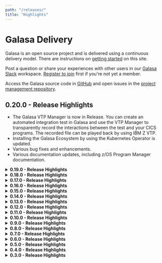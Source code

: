 ```yaml
---
path: "/releases/"
title: "Highlights"
---
```


# Galasa Delivery

Galasa is an open source project and is delivered using a continuous delivery model. There are instructions on [getting started](/docs/getting-started) on this site. 

Post a question or share your experiences with other users in our <a href="https://galasa.slack.com" target="_blank"> Galasa Slack</a> workspace. <a href="https://join.slack.com/t/galasa/shared_invite/zt-ele2ic8x-VepEO1o13t4Jtb3ZuM4RUA" target="_blank"> Register to join</a> first if you're not yet a member.

Access the Galasa source code in [GitHub](https://github.com/galasa-dev) and open issues in the [project management repository](https://github.com/galasa-dev/projectmanagement).

## 0.20.0 - Release Highlights

- The Galasa VTP Manager is now in Release. You can create an automated integration test in Galasa and use the VTP Manager to transparently record the interactions between the test and your CICS programs. The recorded file can be played back by using IBM Z VTP.
- Installing the Galasa Ecosystem by using the Kubernetes Operator is updated.
- Various bug fixes and enhancements.
- Various documentation updates, including z/OS Program Manager documentation.


<details>
<summary><b>0.19.0 - Release Highlights</b></summary>

- The Galasa MQ Manager is now in Alpha, providing the ability to connect a test to an existing IBM MQ queue manager, and enabling one or more messages to be written to and read from existing queues.
- Various bug fixes and enhancements.
- Various documentation updates, including MQ Manager documentation.
</details>

<details>
<summary><b>0.18.0 - Release Highlights</b></summary>

- Various bug fixes
</details>

<details>
<summary><b>0.17.0 - Release Highlights</b></summary>

-	The z/OS File Manager contains a breaking change in this release. The ```void store(String content)``` and ```String retrieve(String content)``` methods in ```IZosUNIXFile``` have been replaced with ```void storeText(String content)```, ```void storeBinary(byte[] content)```, ```String retrieveAsText()``` and ```byte[] retrieveAsBinary()``` methods. This means that binary data is transferred as ```byte[]``` rather than ```String``` and now matches ```IZosDataset``` and ```IZosVSAMDataset```. If you are using the store() or retrieve() methods, you should change these to 
```storeText()``` and ```retrieveAsText()``` methods respectively.
-	The Galasa CLI is available for submitting and monitoring Galasa test runs.
- You can reset and delete automation runs in the Eclipse _Galasa Runs_ view.
-	You can search stored artifacts through the eclipse editor.
-	Various bug fixes and enhancements.
-	Documentation updates – Galasa CLI documentation and Galasa Hub page. 
-	Various documentation enhancements.
</details>


<details>
<summary><b>0.16.0 - Release Highlights</b></summary>

- The 3270 Manager now supports different screen sizes and can respond to query partition with colour and highlight. It also supports `bind_image` and `sysreq renegotiation`. 
- A range of Managers now have IVT tests associated with them. The IVTs help with testing the Managers themselves and also provide examples of how the Managers can be used.   
- Selenium Manager has been updated to squash some null pointer exception causing bugs. 
- Galasa tests can now be built with either Maven or Gradle. A set of Gradle example tests for SimBank is available. 
- Various bug fixes.
- Documentation - updates to installing the Galasa plug-in, running the SimBank tests and viewing the test results.
</details>

<details>
<summary><b>0.15.0 - Release Highlights</b></summary>

- Galasa now runs in any Java release from version 8 onwards.
- The Galasa Eclipse plug-in now supports all levels of Eclipse from Photon onwards. 
- Docker and Kubernetes provisioning implementations are available for the Selenium Manager. Additionally, a Selenium Grid can be used from Galasa. Local drivers are used in the same way as previous releases (with edited CPS configurations). 
- The *Find* dialog box is now available in the **Run Log** view of the Eclipse Editor.
- The ```IManager.youAreRequired()``` method signature has a new field. If you have a Custom Manager, you must recompile your Manager with this modification for it to run in release 0.15.0.
- The ```AbstractManager.addDependentManager()``` method signature has a new field. If you have a Custom Manager, you must recompile your Manager with this modification for it to run in release 0.15.0.
- The Core Manager is always loaded for every test run.
- The Docker Manager now supports exposed ports.
- Increased test coverage delivered via IVTs and Integration testing
- Basic Java and Windows Managers have been added. These Managers will initially be used internally for testing Galasa itself. 
- Various bug fixes
- Our internal Galasa build has moved to Gradle. No user impact is expected, but if you do find any problems whilst you’re using Galasa, you can raise an issue in the project management repository or post a question in our Galasa Slack workspace.
- The Maven Bundle Plugin that is used in the Galasa builds is now set to version ```5.1.1``` for Java compatibility.
- The GPG key to sign Maven artifacts is set to  ```5AB3E02B```
- Galasa is available for distribution as a zip file, which contains the Eclipse plugin, and necessary Maven artifacts and Docker images for local running. This allows customers who do not have access to Maven Central, Eclipse Marketplace or Docker Hub from their company network to use Galasa.
- Documentation updates - Installing the Galasa Ecosystem on Kubernetes documentation plus various documentation enhancements.
</details>

<details>
<summary><b>0.14.0 - Release Highlights</b></summary>

- <a href="https://github.com/galasa-dev/managers/tree/master/galasa-managers-parent/galasa-managers-zos-parent/dev.galasa.zosconsole.oeconsol.manager" target="_blank"> z/OS Console oeconsol Manager</a> is now in Alpha, providing an implementation of the z/OS Console by using the z/OS UNIX oeconsol command. 
- Enhanced Docker functionality, including volumes and custom start up configurations
- CPS restore from file functionality. Use the ```--restorecps``` command-line parameter when initialising the framework to trigger the restore CPS functionality.  Specify the file to restore from by using ```-f``` or ```--file```  in the KVP format  ```(<property>=<value>)```, with one new property per line.
- ```@ContinueOnTestFailure``` annotation. Use the annotation in the test class or switch the same functionality on globally by using the CPS property ```framework.continue.on.test.failure=true```.
- Documentation enhancements, including updates on Managers and writing test cases
</details>

<details>
<summary><b>0.13.0 - Release Highlights</b></summary>

- CEDA Manager is now in Alpha, providing CEDA 3270 interaction
- CEMT Manager is now in Alpha, providing CEMT 3270 interaction 
- Changes to the following CPS properties for z/OS MF:
```
zosmf.server.SERVERID.image=IMAGEID
zosmf.server.SERVERID.https=true
zosmf.server.SERVERID.port=443
zosmf.server.SERVERID.request.retry=3
zosmf.server.SERVERID.credentials=ZOS
zosmf.sysplex.PLEXID.default.servers=SERVERID,SERVERID
zosmf.image.IMAGEID.servers=SERVERID,SERVERID
```
If you have zOS/MF servers on each z/OS image, the following properties are the minimum that are required:
```
zos.image.MV2D.ipv4.hostname=winmvs2d.hursley.ibm.com
zosmf.server.port=9999
```
These settings assume a zOS/MF server on MV2D and the port overridden from `443` to `9999` for all zOS/MF servers. 
- Various bug fixes
- Documentation enhancements, including updates to About and Ecosystem documentation
</details>

<details>
<summary><b>0.12.0 - Release Highlights</b></summary>

- z/OS Manager support for RSE - provides tests and Managers with access to RSE functions, and implementations of z/OS Batch and File Manager by using the RSE API.
- CPS Backup feature - enables CPS properties to be output to a plain-text file. Use ```--backupcps``` as a command-line option when running the *galasa-boot* jar alongside the file option ```-f``` or ```--file``` to specify an output file for the properties.
- Various bug fixes
- Updated documentation for RSA, Linux and Open Stack Managers
</details>

<details>
<summary><b>0.11.0 - Release Highlights</b></summary>

- Galasa Kubernetes operator is now in Alpha. The Kubernetes operator creates and maintains Galasa ecosystems by using Kubernetes, enabling Galasa tests to run in an automated environment or pipeline. See the [ReadMe](https://github.com/galasa-dev/galasa-kubernetes-operator) for more information.  
- z/OS 3270 improvements and fixes, including support for NEGTSECURE ports and for z/VM (TN3270)
- Various bug fixes
- Documentation updates - Galasa Ecosystem - overview, architecture and Docker operator installation guide, documentation improvements
</details>

<details>
<summary><b>0.10.0 - Release Highlights</b></summary>

- z/OS Program Manager is now in Alpha
- Docker Operator is now in Alpha. The Docker Operator creates Galasa ecosystems in Docker, enabling Galasa tests to run in an automated environment or pipeline. See the [ReadMe](https://github.com/galasa-dev/extensions/tree/master/galasa-extensions-parent/dev.galasa.docker.operator) for more information.  
- Various bug fixes
- Documentation updates - upgrading and z/OS Program Manager
</details>

<details>
<summary><b>0.9.0 - Release Highlights</b></summary>

- CECI Manager is now in Release
- HTTP Client Manager is now in Release
- Updates to the Visual Studio Code Galasa extension, including full support for local runs - search for _Galasa_ in the extensions marketplace and check the ReadMe for prerequisites (essentially, Java 8 JDK, and _only_ Java 8 JDK, plus a version of Maven that supports Java 8)
- Documentation updates - z/OS 3270 Manager and IP Network Manager
- Landing page improvements
</details>

<details>
<summary><b>0.8.0 - Release Highlights</b></summary>

- NEW Improvements in Artifact Manager make streaming text content a single-step process
- NEW alpha version of a Visual Studio Code Galasa extension - search for _Galasa_ in the extensions marketplace and check the ReadMe for prerequisites (essentially, Java 8 JDK, and _only_ Java 8 JDK, plus a version of Maven that supports Java 8)
- 3270 Manager bug fixes and updates
- Message lines in the run log are now shorter
- Documentation updates - HTTP Client Manager and the z/OS family of Managers
</details>

<details>
<summary><b>0.7.0 - Release Highlights</b></summary>

- NEW TSO Command SSH Manager (alpha) - securely issue TSO commands
- NEW UNIX Command SSH Manager (alpha) - securely issue UNIX commands
- CECI manager is now in Beta
- JMeter manager is now in Beta
- CICS CECI manager is now in Beta
- Plus other enhancements and bug fixes
  </details>

<details>
<summary><b>0.6.0 - Release Highlights</b></summary>
<b>Release date - 2020-04-01</b>

- <b>Selenium Manager (alpha)</b> - enabling a test to run Selenium WebDrivers in order to drive Web Browsers during the test.
- <b>JMeter Manager (alpha)</b> - enabling a JMeter session to run inside a Docker Container.
- <b>Documentation update</b> - how to start writing your own independent Galasa tests.
  </details>

<details>
<summary><b>0.5.0 - Release Highlights</b></summary>
<b>Release date - 2020-03-09</b>

- <b>z/OS Batch Manager (beta)</b> - enabling tests and Managers to submit, monitor and retrieve z/OS batch jobs.
- <b>CICS CECI Manager (alpha)</b> - providing CECI 3270 interaction - initially supporting containers and link programs.
- <b>Ecosystem Manager (alpha)</b> - enabling deployment of an entire Galasa ecosystem to Kubernetes to enable integration testing against Galasa.
- <b>Docker Manager (release) </b> - enabling containers to run on infrastructure Docker engines - either for testing directly or for assisting the testing process.
- <b>Documentation update</b> - how to start writing your own Simbank tests.
- <b>Documentation update</b> - new SimBank z/OS Batch Manager tutorial available.
  </details>

<details>
<summary><b>0.4.0 - Release Highlights</b></summary>
<b>Release date - 2020-02-12</b>

- <b>Docker Manager (beta)</b> - enabling the provisioning of Docker Containers for tests to use.
- <b>Kubernetes Manager (alpha)</b> - enabling the provisioning of Kubernetes Namespaces.
- <b> Galasa Ecosystem Manager (alpha)</b> - enabling the provisioning of the entire Galasa Ecosystem in Kubernetes so you can run an integration devops pipeline.
- <b> Elastic Logger Manager (alpha)</b> - enabling test results to be exported to Elastic Search.
- <b> Shared Environment (alpha) - enabling Managers to create a testing environment for multiple tests to use.
- <b>Documentation update</b> - Manager reference pages are available.
  </details>

<details>
<summary><b>0.3.0 - Release Highlights</b></summary>
<b>Release date - 2019-12-04</b>

- <b>Launch of website</b> - providing alpha documentation and installing guide.
- <b>Galasa:Simbank</b> - implementing a sample banking application against which you can configure and run a set of provided tests.
- <b>z/OS Manager (beta)</b> - providing tests and Managers with configuration information about z/OS images and Sysplexes.
  </details>
